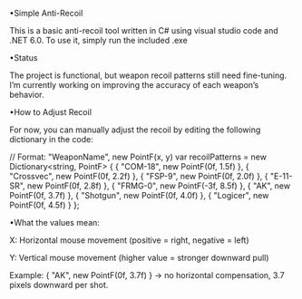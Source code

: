 •Simple Anti-Recoil 

This is a basic anti-recoil tool written in C# using visual studio code and .NET 6.0.
To use it, simply run the included .exe 


•Status

The project is functional, but weapon recoil patterns still need fine-tuning. I’m currently working on improving the accuracy of each weapon’s behavior.


•How to Adjust Recoil

For now, you can manually adjust the recoil by editing the following dictionary in the code:

// Format: "WeaponName", new PointF(x, y)
var recoilPatterns = new Dictionary<string, PointF>
{
    { "COM-18", new PointF(0f, 1.5f) },
    { "Crossvec", new PointF(0f, 2.2f) },
    { "FSP-9", new PointF(0f, 2.0f) },
    { "E-11-SR", new PointF(0f, 2.8f) },
    { "FRMG-0", new PointF(-3f, 8.5f) },
    { "AK", new PointF(0f, 3.7f) },
    { "Shotgun", new PointF(0f, 4.0f) },
    { "Logicer", new PointF(0f, 4.5f) }
};

•What the values mean:

X: Horizontal mouse movement (positive = right, negative = left)

Y: Vertical mouse movement (higher value = stronger downward pull)

Example: { "AK", new PointF(0f, 3.7f) } → no horizontal compensation, 3.7 pixels downward per shot.



